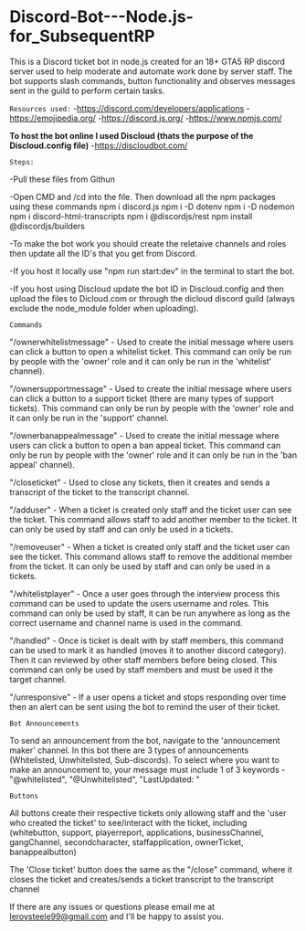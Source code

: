 # Discord-Bot---Node.js-for_SubsequentRP


This is a Discord ticket bot in node.js created for an 18+ GTA5 RP discord server used to help moderate and automate work done by server staff. The bot supports slash commands, button functionality and observes messages sent in the guild to perform certain tasks.

`Resources used:`
-https://discord.com/developers/applications
-https://emojipedia.org/
-https://discord.js.org/
-https://www.npmjs.com/

**To host the bot online I used Discloud (thats the purpose of the Discloud.config file)**
-https://discloudbot.com/

`Steps:`

-Pull these files from Githun

-Open CMD and /cd into the file. Then download all the npm packages using these commands
  npm i discord.js
  npm i -D dotenv
  npm i -D nodemon
  npm i discord-html-transcripts
  npm i @discordjs/rest
  npm install @discordjs/builders
  
-To make the bot work you should create the reletaive channels and roles then update all the ID's that you get from Discord.

-If you host it locally use "npm run start:dev" in the terminal to start the bot.

-If you host using Discloud update the bot ID in Discloud.config and then upload the files to Dicloud.com or through the dicloud discord guild (always exclude the node_module folder when uploading).


`Commands`

"/ownerwhitelistmessage" - Used to create the initial message where users can click a button to open a whitelist ticket. This command can only be run by people with the 'owner' role and it can only be run in the 'whitelist' channel).

"/ownersupportmessage" - Used to create the initial message where users can click a button to a support ticket (there are many types of support tickets). This command can only be run by people with the 'owner' role and it can only be run in the 'support' channel.

"/ownerbanappealmessage" - Used to create the initial message where users can click a button to open a ban appeal ticket. This command can only be run by people with the 'owner' role and it can only be run in the 'ban appeal' channel).



"/closeticket" - Used to close any tickets, then it creates and sends a transcript of the ticket to the transcript channel.

"/adduser" - When a ticket is created only staff and the ticket user can see the ticket. This command allows staff to add another member to the ticket. It can only be used by staff and can only be used in a tickets.

"/removeuser" - When a ticket is created only staff and the ticket user can see the ticket. This command allows staff to remove the additional member from the ticket. It can only be used by staff and can only be used in a tickets.

"/whitelistplayer" - Once a user goes through the interview process this command can be used to update the users username and roles. This command can only be used by staff, it can be run anywhere as long as the correct username and channel name is used in the command.

"/handled" - Once is ticket is dealt with by staff members, this command can be used to mark it as handled (moves it to another discord category). Then it can reviewed by other staff members before being closed. This command can only be used by staff members and must be used it the target channel.

"/unresponsive" - If a user opens a ticket and stops responding over time then an alert can be sent using the bot to remind the user of their ticket.


`Bot Announcements`

To send an announcement from the bot, navigate to the 'announcement maker' channel. In this bot there are 3 types of announcements (Whitelisted, Unwhitelisted, Sub-discords). To select where you want to make an announcement to, your message must include 1 of 3 keywords - "@whitelisted", "@Unwhitelisted", "LastUpdated: "


`Buttons`

All buttons create their respective tickets only allowing staff and the 'user who created the ticket' to see/interact with the ticket, including (whitebutton, support, playerreport, applications, businessChannel, gangChannel, secondcharacter, staffapplication, ownerTicket, banappealbutton)

The 'Close ticket' button does the same as the "/close" command, where it closes the ticket and creates/sends a ticket transcript to the transcript channel



If there are any issues or questions please email me at leroysteele99@gmail.com and I'll be happy to assist you.
